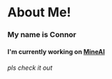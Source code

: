 <h1> About Me! </h1>
<h3> My name is Connor </h3>
<h4> I'm currently working on <a href="https://www.github.com/Connor-Johnson/MineAI">MineAI</a> </h4>
<h6> pls check it out </h6>

